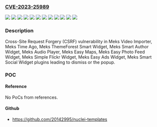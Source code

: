 ### [CVE-2023-25989](https://cve.mitre.org/cgi-bin/cvename.cgi?name=CVE-2023-25989)
![](https://img.shields.io/static/v1?label=Product&message=Meks%20Audio%20Player&color=blue)
![](https://img.shields.io/static/v1?label=Product&message=Meks%20Easy%20Ads%20Widget&color=blue)
![](https://img.shields.io/static/v1?label=Product&message=Meks%20Easy%20Maps&color=blue)
![](https://img.shields.io/static/v1?label=Product&message=Meks%20Easy%20Photo%20Feed%20Widget&color=blue)
![](https://img.shields.io/static/v1?label=Product&message=Meks%20Simple%20Flickr%20Widget&color=blue)
![](https://img.shields.io/static/v1?label=Product&message=Meks%20Smart%20Author%20Widget&color=blue)
![](https://img.shields.io/static/v1?label=Product&message=Meks%20Smart%20Social%20Widget&color=blue)
![](https://img.shields.io/static/v1?label=Product&message=Meks%20ThemeForest%20Smart%20Widget&color=blue)
![](https://img.shields.io/static/v1?label=Product&message=Meks%20Time%20Ago&color=blue)
![](https://img.shields.io/static/v1?label=Product&message=Meks%20Video%20Importer&color=blue)
![](https://img.shields.io/static/v1?label=Version&message=n%2Fa&color=blue)
![](https://img.shields.io/static/v1?label=Vulnerability&message=CWE-352%20Cross-Site%20Request%20Forgery%20(CSRF)&color=brighgreen)

### Description

Cross-Site Request Forgery (CSRF) vulnerability in Meks Video Importer, Meks Time Ago, Meks ThemeForest Smart Widget, Meks Smart Author Widget, Meks Audio Player, Meks Easy Maps, Meks Easy Photo Feed Widget, Meks Simple Flickr Widget, Meks Easy Ads Widget, Meks Smart Social Widget plugins leading to dismiss or the popup.

### POC

#### Reference
No PoCs from references.

#### Github
- https://github.com/20142995/nuclei-templates

